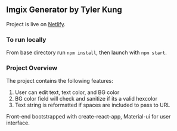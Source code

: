 ## Imgix Generator by Tyler Kung

Project is live on [Netlify](https://festive-raman-9544b0.netlify.com/).

### To run locally

From base directory run `npm install`, then launch with `npm start`.

### Project Overview

The project contains the following features:

1) User can edit text, text color, and BG color
2) BG color field will check and sanitize if its a valid hexcolor
3) Text string is reformatted if spaces are included to pass to URL

Front-end bootstrapped with create-react-app, Material-ui for user interface.
